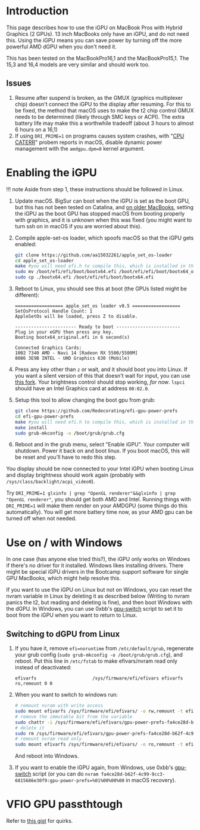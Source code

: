 # Introduction

This page describes how to use the iGPU on MacBook Pros with Hybrid Graphics (2 GPUs). 13 inch MacBooks only have an iGPU, and do not need this. Using the iGPU means you can save power by turning off the more powerful AMD dGPU when you don't need it.

This has been tested on the MacBookPro16,1 and the MacBookPro15,1. The 15,3 and 16,4 models are very similar and should work too.

## Issues

1. Resume after suspend is broken, as the GMUX (graphics multiplexer chip) doesn't connect the iGPU to the display after resuming. For this to be fixed, the method that macOS uses to make the t2 chip control GMUX needs to be determined (likely through SMC keys or ACPI). The extra battery life may make this a worthwhile tradeoff (about 3 hours to almost 6 hours on a 16,1)
2. If using `DRI_PRIME=1` on programs causes system crashes, with "[CPU CATERR](https://gist.github.com/Redecorating/956a672e6922e285de83fdd7d9982e5e#gistcomment-3719941)" probem reports in macOS, disable dynamic power management with the `amdgpu.dpm=0` kernel argument.

# Enabling the iGPU

!!! note
    Aside from step 1, these instructions should be followed in Linux.

1.  Update macOS. BigSur can boot when the iGPU is set as the boot GPU, but this has not been tested on Catalina, and [on older MacBooks](https://github.com/Dunedan/mbp-2016-linux/issues/6#issuecomment-286200226), setting the iGPU as the boot GPU has stopped macOS from booting properly with graphics, and it is unknown when this was fixed (you might want to turn ssh on in macOS if you are worried about this).
2.  Compile apple-set-os loader, which spoofs macOS so that the iGPU gets enabled:

    ```sh
    git clone https://github.com/aa15032261/apple_set_os-loader
    cd apple_set_os-loader
    make #you will need efi.h to compile this, which is installed in the gnu-efi package in most distros
    sudo mv /boot/efi/efi/boot/bootx64.efi /boot/efi/efi/boot/bootx64_original.efi
    sudo cp ./bootx64.efi /boot/efi/efi/boot/bootx64.efi
    ```

3.  Reboot to Linux, you should see this at boot (the GPUs listed might be different):

    ```plain
    ================== apple_set_os loader v0.5 ==================
    SetOsProtocol Handle Count: 1
    AppleSetOs will be loaded, press Z to disable.
    
    ----------------------- Ready to boot ------------------------
    Plug in your eGPU then press any key.
    Booting bootx64_original.efi in 6 second(s)
    
    Connected Graphics Cards:
    1002 7340 AMD - Navi 14 [Radeon RX 5500/5500M]
    8086 3E9B INTEL - UHD Graphics 630 (Mobile)
    ```

4.  Press any key other than `z` or wait, and it should boot you into Linux. If you want a silent version of this that doesn't wait for input, you can use [this fork](https://github.com/Redecorating/apple_set_os-loader). Your brightness control should stop working, *for now*. `lspci` should have an Intel Graphics card at address `00:02.0`.
5.  Setup this tool to allow changing the boot gpu from grub:

    ```sh
    git clone https://github.com/Redecorating/efi-gpu-power-prefs
    cd efi-gpu-power-prefs
    make #you will need efi.h to compile this, which is installed in the gnu-efi package in most distros
    make install
    sudo grub-mkconfig -o /boot/grub/grub.cfg
    ```

6.  Reboot and in the grub menu, select "Enable iGPU". Your computer will shutdown. Power it back on and boot linux. If you boot macOS, this will be reset and you'll have to redo this step.

You display should be now connected to your Intel iGPU when booting Linux and display brightness should work again (probably with `/sys/class/backlight/acpi_video0`).

Try `DRI_PRIME=1 glxinfo | grep "OpenGL renderer"&&glxinfo | grep "OpenGL renderer"`, you should get both AMD and Intel. Running things with `DRI_PRIME=1` will make them render on your AMDGPU (some things do this automatically). You will get more battery time now, as your AMD gpu can be turned off when not needed.

# Use on / with Windows

In one case (has anyone else tried this?), the iGPU only works on Windows if there's no driver for it installed. Windows likes installing drivers. There might be special iGPU drivers in the Bootcamp support software for single GPU MacBooks, which might help resolve this.

If you want to use the iGPU on Linux but not on Windows, you can reset the nvram variable in Linux by deleting it as described below (Writing to nvram panics the t2, but reading and deleting is fine), and then boot Windows with the dGPU. In Windows, you can use 0xbb's [gpu-switch](https://github.com/0xbb/gpu-switch#windows-810-usage) script to set it to boot from the iGPU when you want to return to Linux.

## Switching to dGPU from Linux

1. If you have it, remove `efi=noruntime` from `/etc/default/grub`, regenerate your grub config (`sudo grub-mkconfig -o /boot/grub/grub.cfg`), and reboot. Put this line in `/etc/fstab` to make efivars/nvram read only instead of deactivated:

   ```plain
   efivarfs                     /sys/firmware/efi/efivars efivarfs ro,remount 0 0
   ```

2. When you want to switch to windows run:

   ```sh
   # remount nvram with write access
   sudo mount efivarfs /sys/firmware/efi/efivars/ -o rw,remount -t efivarfs
   # remove the immutable bit from the variable
   sudo chattr -i /sys/firmware/efi/efivars/gpu-power-prefs-fa4ce28d-b62f-4c99-9cc3-6815686e30f9
   # delete it
   sudo rm /sys/firmware/efi/efivars/gpu-power-prefs-fa4ce28d-b62f-4c99-9cc3-6815686e30f9
   # remount nvram read only
   sudo mount efivarfs /sys/firmware/efi/efivars/ -o ro,remount -t efivarfs
   ```

   And reboot into Windows.

3. If you want to enable the iGPU again, from Windows, use 0xbb's [gpu-switch](https://github.com/0xbb/gpu-switch#windows-810-usage) script (or you can do `nvram fa4ce28d-b62f-4c99-9cc3-6815686e30f9:gpu-power-prefs=%01%00%00%00` in macOS recovery).

# VFIO GPU passthtough

Refer to [this gist](https://gist.github.com/Redecorating/956a672e6922e285de83fdd7d9982e5e) for quirks.
